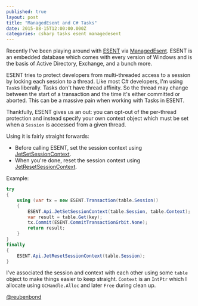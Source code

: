 ```yaml
---
published: true
layout: post
title: "ManagedEsent and C# Tasks"
date: 2015-08-15T12:00:00.000Z
categories: csharp tasks esent managedesent
---
```




Recently I've been playing around with [ESENT](https://en.wikipedia.org/wiki/Extensible_Storage_Engine) via [ManagedEsent](https://managedesent.codeplex.com/).
ESENT is an embedded database which comes with every version of Windows and is the basis of Active Directory, Exchange, and a bunch more.

ESENT tries to protect developers from multi-threaded access to a session by locking each session to a thread. Like most C# developers, I'm using `Task`s liberally. Tasks don't have thread affinity. So the thread may change between the start of a transaction and the time it's either committed or aborted. This can be a massive pain when working with Tasks in ESENT.

Thankfully, ESENT gives us an out: you can opt-out of the per-thread protection and instead specify your own context object which must be set when a `Session` is accessed from a given thread.

Using it is fairly straight forwards:
* Before calling ESENT, set the session context using [JetSetSessionContext](https://msdn.microsoft.com/en-us/library/microsoft.isam.esent.interop.api.jetsetsessioncontext.aspx).
* When you're done, reset the session context using [JetResetSessionContext](https://msdn.microsoft.com/en-us/library/microsoft.isam.esent.interop.api.jetresetsessioncontext.aspx).

Example:
```c#
try
{
    using (var tx = new ESENT.Transaction(table.Session))
    {
        ESENT.Api.JetSetSessionContext(table.Session, table.Context);
        var result = table.Get(key);
        tx.Commit(ESENT.CommitTransactionGrbit.None);
        return result;
    }
}
finally
{
    ESENT.Api.JetResetSessionContext(table.Session);
}
```

I've associated the session and context with each other using some `table` object to make things easier to keep straight.
`Context` is an `IntPtr` which I allocate using `GCHandle.Alloc` and later `Free` during clean up.

[@reubenbond](https://twitter.com/reubenbond)
